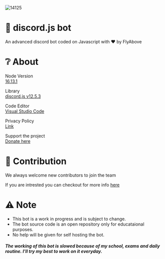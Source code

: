 ![14125](https://user-images.githubusercontent.com/76478580/151610341-9d22793d-5399-4784-a44b-916f1be56f27.png)

# 🎉 discord.js bot 
An advanced discord bot coded on Javascript with ❤ by FlyAbove

# ❔ About
Node Version  
[16.13.1](https://nodejs.org/en/)

Library  
[discord.js v12.5.3](https://discord.js.org/#/)

Code Editor  
[Visual Studio Code](https://code.visualstudio.com/download)    

Privacy Policy  
[Link](https://github.com/FlyAbove/privacy)    

Support the project  
[Donate here](https://www.patreon.com/lonelydev0304?fan_landing=true)    

# 📑 Contribution
We always welcome new contributors to join the team  

If you are intrested you can checkout for more info [here](https://github.com/FlyAbove/Advanced-JavaScript-Bot/blob/main/CONTRIBUTING.md)

# ⚠ Note
* This bot is a work in progress and is subject to change.
* The bot source code is an open repository only for educataional purposes.
* No help will be given for self hosting the bot.


##### The working of this bot is slowed because of my school, exams and daily routine. I'll try my best to work on it everyday.
